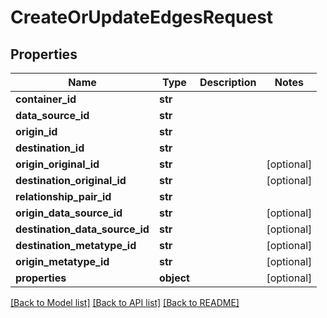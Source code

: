 # CreateOrUpdateEdgesRequest

## Properties
Name | Type | Description | Notes
------------ | ------------- | ------------- | -------------
**container_id** | **str** |  | 
**data_source_id** | **str** |  | 
**origin_id** | **str** |  | 
**destination_id** | **str** |  | 
**origin_original_id** | **str** |  | [optional] 
**destination_original_id** | **str** |  | [optional] 
**relationship_pair_id** | **str** |  | 
**origin_data_source_id** | **str** |  | [optional] 
**destination_data_source_id** | **str** |  | [optional] 
**destination_metatype_id** | **str** |  | [optional] 
**origin_metatype_id** | **str** |  | [optional] 
**properties** | **object** |  | [optional] 

[[Back to Model list]](../README.md#documentation-for-models) [[Back to API list]](../README.md#documentation-for-api-endpoints) [[Back to README]](../README.md)

